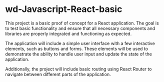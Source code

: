 # wd-Javascript-React-basic

This project is a basic proof of concept for a React application. The goal is to test basic functionality and ensure that all necessary components and libraries are properly integrated and functioning as expected.

The application will include a simple user interface with a few interactive elements, such as buttons and forms. These elements will be used to demonstrate the ability to handle user input and update the state of the application.

Additionally, the project will include basic routing using React Router to navigate between different parts of the application.

